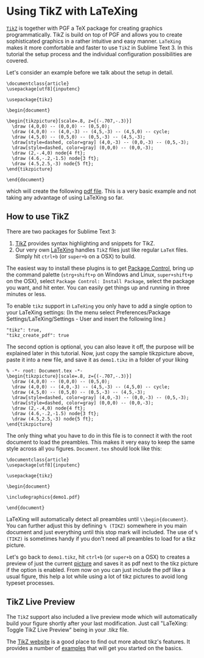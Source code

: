 # Using TikZ with LaTeXing

[`TikZ`][tikz] is together with PGF a TeX package for creating graphics
programmatically. TikZ is build on top of PGF and allows you to create
sophisticated graphics in a rather intuitive and easy manner. `LaTeXing` makes
it more comfortable and faster to use `TikZ` in Sublime Text 3. In this
tutorial the setup process and the individual configuration possibilities are
covered.

Let's consider an example before we talk about the setup in detail.

	\documentclass{article}
	\usepackage[utf8]{inputenc}

	\usepackage{tikz}

	\begin{document}

	\begin{tikzpicture}[scale=.8, z={(-.707,-.3)}]
	  \draw (4,0,0) -- (0,0,0) -- (0,5,0);
	  \draw (4,0,0) -- (4,0,-3) -- (4,5,-3) -- (4,5,0) -- cycle;
	  \draw (4,5,0) -- (0,5,0) -- (0,5,-3) -- (4,5,-3);
	  \draw[style=dashed, color=gray] (4,0,-3) -- (0,0,-3) -- (0,5,-3);
	  \draw[style=dashed, color=gray] (0,0,0) -- (0,0,-3);
	  \draw (2,-.4,0) node{4 ft};
	  \draw (4.6,-.2,-1.5) node{3 ft};
	  \draw (4.5,2.5,-3) node{5 ft};
	\end{tikzpicture}

	\end{document}

which will create the following [pdf file][tikz_example1]. This is a very
basic example and not taking any advantage of using LaTeXing so far.

## How to use TikZ

There are two packages for Sublime Text 3:

1. [TikZ][sublime_tikz] provides syntax highlighting and snippets for TikZ.
2. Our very own [LaTeXing][latexing] handles `TikZ` files just like regular
   `LaTeX` files. Simply hit `ctrl+b` (or `super+b` on a OSX) to build.

The easiest way to install these plugins is to get [Package Control][pc],
bring up the command palette (`strg+shift+p` on Windows and Linux,
`super+shift+p` on the OSX), select `Package Control: Install Package`, select
the package you want, and hit enter. You can easily get things up and running
in three minutes or less.

To enable `tikz` support in `LaTeXing` you only have to add a single option to
your LaTeXing settings: (In the menu select Preferences/Package
Settings/LaTeXing/Settings - User and insert the following line.)

	"tikz": true,
	"tikz_create_pdf": true

The second option is optional, you can also leave it off, the purpose will be
explained later in this tutorial. Now, just copy the sample tikzpicture above,
paste it into a new file, and save it as `demo1.tikz` in a folder of your
liking

	% -*- root: Document.tex -*-
	\begin{tikzpicture}[scale=.8, z={(-.707,-.3)}]
	  \draw (4,0,0) -- (0,0,0) -- (0,5,0);
	  \draw (4,0,0) -- (4,0,-3) -- (4,5,-3) -- (4,5,0) -- cycle;
	  \draw (4,5,0) -- (0,5,0) -- (0,5,-3) -- (4,5,-3);
	  \draw[style=dashed, color=gray] (4,0,-3) -- (0,0,-3) -- (0,5,-3);
	  \draw[style=dashed, color=gray] (0,0,0) -- (0,0,-3);
	  \draw (2,-.4,0) node{4 ft};
	  \draw (4.6,-.2,-1.5) node{3 ft};
	  \draw (4.5,2.5,-3) node{5 ft};
	\end{tikzpicture}


The only thing what you have to do in this file is to connect it with the root
document to load the preambles. This makes it very easy to keep the same style
across all you figures. `Document.tex` should look like this:

	\documentclass{article}
	\usepackage[utf8]{inputenc}

	\usepackage{tikz}

	\begin{document}

	\includegraphics{demo1.pdf}

	\end{document}

LaTeXing will automatically detect all preambles until `\\begin{document}`.
You can further adjust this by defining `% (TIKZ)` somewhere in you main
document and just everything until this stop mark will included. The use of `%
(TIKZ)` is sometimes handy if you don't need all preambles to load for a tikz
picture.

Let's go back to `demo1.tikz`, hit `ctrl+b` (or `super+b` on a OSX) to creates
a preview of just the current [picture][tikz_example2] and saves it as pdf
next to the tikz picture if the option is enabled. From now on you can just
include the pdf like a usual figure, this help a lot while using a lot of tikz
pictures to avoid long typeset processes.

## TikZ Live Preview

The `TikZ` support also included a live preview mode which will automatically
build your figure shortly after your last modification. Just call "LaTeXing:
Toggle TikZ Live Preview" being in your .tikz file.

The [TikZ website][tikz] is a good place to find out more about tikz's
features. It provides a number of [examples][tikz_demos] that will get you
started on the basics.

[tikz]: http://www.texample.net/tikz/
[tikz_demos]: http://www.texample.net/tikz/examples
[tikz_example1]: files/tikz_example1.pdf
[tikz_example2]: files/tikz_example2.pdf
[tikz_example3]: files/tikz_example3.pdf
[knitr_options]: http://yihui.name/knitr/options
[sublime_tikz]: https://github.com/Chris---/SublimeText-TikZ
[latexing]: http://www.latexing.com/
[pc]: https://sublime.wbond.net/installation
